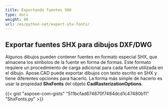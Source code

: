 ```yaml
---
title: Exportando fuentes SHX
type: docs
weight: 40
url: /es/python-net/export-shx-fonts/
---
```


## **Exportar fuentes SHX para dibujos DXF/DWG**

Algunos dibujos pueden contener fuentes en formato especial SHX, que almacena los símbolos de la fuente en forma de formas. Este formato requiere un procedimiento de carga adicional para cada fuente utilizada en el dibujo. Apose.CAD puede exportar dibujos con texto escrito en SHX y tiene diferentes opciones para hacerlo. La forma más simple de hacerlo es usar la propiedad 
**ShxFonts** del objeto 
**CadRasterizationOptions**.

{{< gist "aspose-com-gists" "511bcfad674670f7484dcd1c47480b11" "ShxFonts.py" >}}
